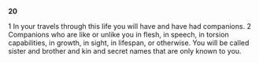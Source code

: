 **20**
  
1 In your travels through this life you will have and have had companions. 2 Companions who are like or unlike you in flesh, in speech, in torsion capabilities, in growth, in sight, in lifespan, or otherwise. You will be called sister and brother and kin and secret names that are only known to you.
